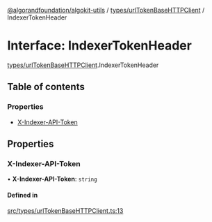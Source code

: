 [@algorandfoundation/algokit-utils](../README.md) / [types/urlTokenBaseHTTPClient](../modules/types_urlTokenBaseHTTPClient.md) / IndexerTokenHeader

# Interface: IndexerTokenHeader

[types/urlTokenBaseHTTPClient](../modules/types_urlTokenBaseHTTPClient.md).IndexerTokenHeader

## Table of contents

### Properties

- [X-Indexer-API-Token](types_urlTokenBaseHTTPClient.IndexerTokenHeader.md#x-indexer-api-token)

## Properties

### X-Indexer-API-Token

• **X-Indexer-API-Token**: `string`

#### Defined in

[src/types/urlTokenBaseHTTPClient.ts:13](https://github.com/joe-p/algokit-utils-ts/blob/main/src/types/urlTokenBaseHTTPClient.ts#L13)
